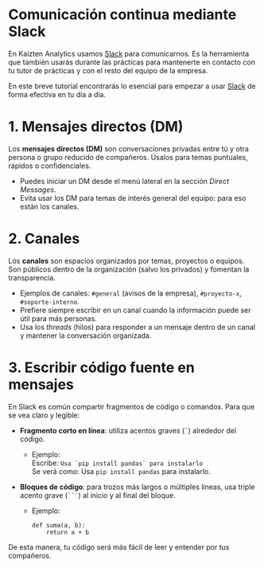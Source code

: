 # Comunicación continua mediante Slack

En Kaizten Analytics usamos [Slack](https://slack.com) para comunicarnos. Es la herramienta que también usarás durante las prácticas para mantenerte en contacto con tu tutor de prácticas y con el resto del equipo de la empresa.

En este breve tutorial encontrarás lo esencial para empezar a usar [Slack](https://slack.com) de forma efectiva en tu día a día.

# 1. Mensajes directos (DM)

Los **mensajes directos (DM)** son conversaciones privadas entre tú y otra persona o grupo reducido de compañeros. Úsalos para temas puntuales, rápidos o confidenciales. 
* Puedes iniciar un DM desde el menú lateral en la sección *Direct Messages*.
* Evita usar los DM para temas de interés general del equipo: para eso están los canales.

# 2. Canales

Los **canales** son espacios organizados por temas, proyectos o equipos. Son públicos dentro de la organización (salvo los privados) y fomentan la transparencia.
- Ejemplos de canales: `#general` (avisos de la empresa), `#proyecto-x`, `#soporte-interno`.
- Prefiere siempre escribir en un canal cuando la información puede ser útil para más personas.
- Usa los *threads* (hilos) para responder a un mensaje dentro de un canal y mantener la conversación organizada.

# 3. Escribir código fuente en mensajes

En Slack es común compartir fragmentos de código o comandos. Para que se vea claro y legible:

- **Fragmento corto en línea**: utiliza acentos graves (`` ` ``) alrededor del código.
  - Ejemplo:  
    Escribe: `` Usa `pip install pandas` para instalarlo ``  
    Se verá como: Usa `pip install pandas` para instalarlo.

- **Bloques de código**: para trozos más largos o múltiples líneas, usa triple acento grave (```` ``` ````) al inicio y al final del bloque.
  - Ejemplo:
    ```
    def suma(a, b):
        return a + b
    ```

De esta manera, tu código será más fácil de leer y entender por tus compañeros.